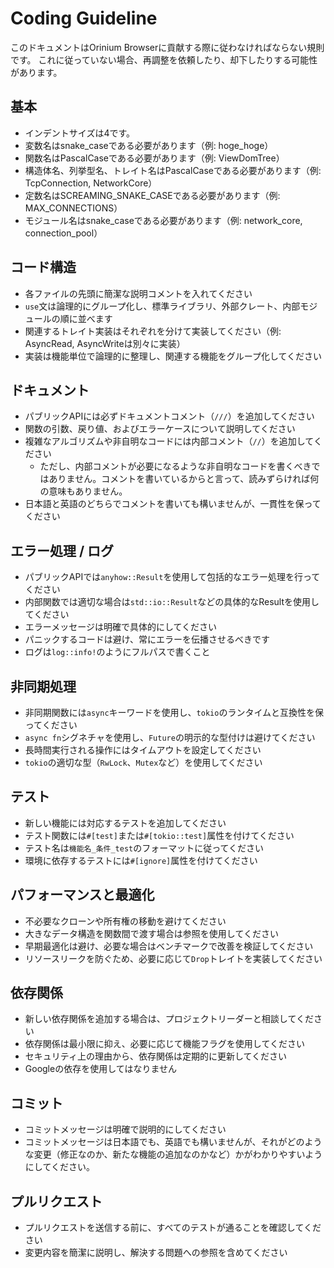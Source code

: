 # Coding Guideline
このドキュメントはOrinium Browserに貢献する際に従わなければならない規則です。
これに従っていない場合、再調整を依頼したり、却下したりする可能性があります。

## 基本
- インデントサイズは4です。
- 変数名はsnake_caseである必要があります（例: hoge_hoge）
- 関数名はPascalCaseである必要があります（例: ViewDomTree）
- 構造体名、列挙型名、トレイト名はPascalCaseである必要があります（例: TcpConnection, NetworkCore）
- 定数名はSCREAMING_SNAKE_CASEである必要があります（例: MAX_CONNECTIONS）
- モジュール名はsnake_caseである必要があります（例: network_core, connection_pool）

## コード構造
- 各ファイルの先頭に簡潔な説明コメントを入れてください
- `use`文は論理的にグループ化し、標準ライブラリ、外部クレート、内部モジュールの順に並べます
- 関連するトレイト実装はそれぞれを分けて実装してください（例: AsyncRead, AsyncWriteは別々に実装）
- 実装は機能単位で論理的に整理し、関連する機能をグループ化してください

## ドキュメント
- パブリックAPIには必ずドキュメントコメント（`///`）を追加してください
- 関数の引数、戻り値、およびエラーケースについて説明してください
- 複雑なアルゴリズムや非自明なコードには内部コメント（`//`）を追加してください
    - ただし、内部コメントが必要になるような非自明なコードを書くべきではありません。コメントを書いているからと言って、読みずらければ何の意味もありません。
- 日本語と英語のどちらでコメントを書いても構いませんが、一貫性を保ってください

## エラー処理 / ログ
- パブリックAPIでは`anyhow::Result`を使用して包括的なエラー処理を行ってください
- 内部関数では適切な場合は`std::io::Result`などの具体的なResultを使用してください
- エラーメッセージは明確で具体的にしてください
- パニックするコードは避け、常にエラーを伝播させるべきです
- ログは`log::info!`のようにフルパスで書くこと

## 非同期処理
- 非同期関数には`async`キーワードを使用し、`tokio`のランタイムと互換性を保ってください
- `async fn`シグネチャを使用し、`Future`の明示的な型付けは避けてください
- 長時間実行される操作にはタイムアウトを設定してください
- `tokio`の適切な型（`RwLock`、`Mutex`など）を使用してください

## テスト
- 新しい機能には対応するテストを追加してください
- テスト関数には`#[test]`または`#[tokio::test]`属性を付けてください
- テスト名は`機能名_条件_test`のフォーマットに従ってください
- 環境に依存するテストには`#[ignore]`属性を付けてください

## パフォーマンスと最適化
- 不必要なクローンや所有権の移動を避けてください
- 大きなデータ構造を関数間で渡す場合は参照を使用してください
- 早期最適化は避け、必要な場合はベンチマークで改善を検証してください
- リソースリークを防ぐため、必要に応じて`Drop`トレイトを実装してください

## 依存関係
- 新しい依存関係を追加する場合は、プロジェクトリーダーと相談してください
- 依存関係は最小限に抑え、必要に応じて機能フラグを使用してください
- セキュリティ上の理由から、依存関係は定期的に更新してください
- Googleの依存を使用してはなりません

## コミット
- コミットメッセージは明確で説明的にしてください
- コミットメッセージは日本語でも、英語でも構いませんが、それがどのような変更（修正なのか、新たな機能の追加なのかなど）かがわかりやすいようにしてください。

## プルリクエスト
- プルリクエストを送信する前に、すべてのテストが通ることを確認してください
- 変更内容を簡潔に説明し、解決する問題への参照を含めてください